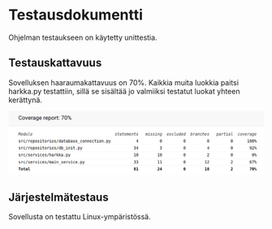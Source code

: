 # Testausdokumentti
Ohjelman testaukseen on käytetty unittestia.

## Testauskattavuus
Sovelluksen haaraumakattavuus on 70%. Kaikkia muita luokkia paitsi harkka.py testattiin, sillä se sisältää jo valmiiksi testatut luokat yhteen kerättynä.

![Testauskattavuus](/dokumentaatio/Kuvat/coverage.png)

## Järjestelmätestaus
Sovellusta on testattu Linux-ympäristössä.